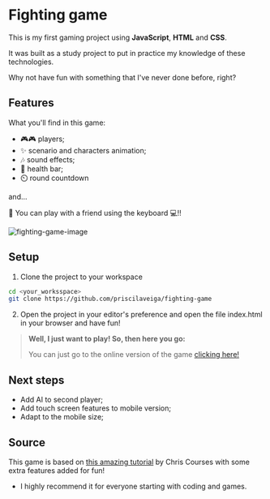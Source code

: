 # Fighting game

This is my first gaming project using **JavaScript**, **HTML** and **CSS**.

It was built as a study project to put in practice my knowledge of these technologies. 

Why not have fun with something that I've never done before, right?

## Features
What you'll find in this game:
 * 🎮🎮 players;
 * ✨ scenario and characters animation;
 * 🎶 sound effects;
 * 🔋  health bar;
 * ⏲️ round countdown


 and...

🥊 You can play with a friend using the keyboard 💻!!

![fighting-game-image](fighting_game3.gif)

## Setup
1) Clone the project to your workspace

```bash
cd <your_worksspace>
git clone https://github.com/priscilaveiga/fighting-game
```
2) Open the project in your editor's preference and open the file index.html in your browser and have fun!

> **Well, I just want to play! So, then here you go:**
>
> You can just go to the online version of the game [clicking here!](https://pri-fighting-game.netlify.app/)

## Next steps
 * Add AI to second player;
 * Add touch screen features to mobile version; 
 * Adapt to the mobile size;

## Source
This game is based on [this amazing tutorial](https://www.youtube.com/watch?v=vyqbNFMDRGQ) by Chris Courses with some extra features added for fun! 

-  I highly recommend it for everyone starting with coding and games.

